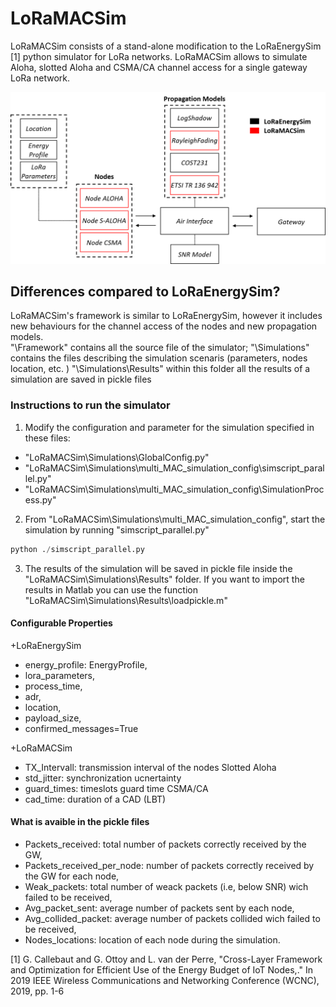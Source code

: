 # LoRaMACSim
LoRaMACSim consists of a stand-alone modification to the LoRaEnergySim [1] python simulator for LoRa networks. 
LoRaMACSim allows to simulate Aloha, slotted Aloha and CSMA/CA channel access for a single gateway LoRa network.

![Simulation](LoRaMACSim.png "LoRaWAN Simulator")


## Differences compared to LoRaEnergySim?
LoRaMACSim's framework is similar to LoRaEnergySim, however it includes new behaviours for the channel access of the nodes and new propagation models.   
"\Framework\" contains all the source file of the simulator;
"\Simulations\" contains the files describing the simulation scenaris (parameters, nodes location, etc. )
"\Simulations\Results" within this folder all the results of a simulation are saved in pickle files

### Instructions to run the simulator
 1) Modify the configuration and parameter for the simulation specified in these files:
  - "LoRaMACSim\Simulations\GlobalConfig.py"
  - "LoRaMACSim\Simulations\multi_MAC_simulation_config\simscript_parallel.py"
  - "LoRaMACSim\Simulations\multi_MAC_simulation_config\SimulationProcess.py"
 
 2) From "LoRaMACSim\Simulations\multi_MAC_simulation_config\", start the simulation by running "simscript_parallel.py"
  ```python 
  python ./simscript_parallel.py
 ```
 3) The results of the simulation will be saved in pickle file inside the "LoRaMACSim\Simulations\Results" folder.
    If you want to import the results in Matlab you can use the function "LoRaMACSim\Simulations\Results\loadpickle.m"

#### Configurable Properties
+LoRaEnergySim
 - energy_profile: EnergyProfile, 
 - lora_parameters, 
 - process_time, 
 - adr, 
 - location,
 - payload_size,  
 - confirmed_messages=True

+LoRaMACSim
  - TX_Intervall: transmission interval of the nodes
 Slotted Aloha
  - std_jitter: synchronization ucnertainty
  - guard_times: timeslots guard time
 CSMA/CA
  - cad_time: duration of a CAD (LBT)


#### What is avaible in the pickle files
 - Packets_received: total number of packets correctly received by the GW,
 - Packets_received_per_node: number of packets correctly received by the GW for each node,
 - Weak_packets: total number of weack packets (i.e, below SNR) wich failed to be received, 
 - Avg_packet_sent: average number of packets sent by each node, 
 - Avg_collided_packet: average number of packets collided wich failed to be received, 
 - Nodes_locations: location of each node during the simulation.

 
 [1] G. Callebaut and G. Ottoy and L. van der Perre, "Cross-Layer Framework and Optimization for Efficient Use of the Energy Budget of IoT Nodes,." In 2019 IEEE Wireless Communications and Networking Conference (WCNC), 2019, pp. 1-6  
